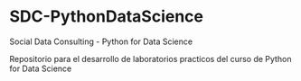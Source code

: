 # SDC-PythonDataScience
Social Data Consulting - Python for Data Science

Repositorio para el desarrollo de laboratorios practicos del curso de Python for Data Science

